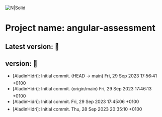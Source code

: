 ![N|Solid](https://media-exp1.licdn.com/dms/image/C510BAQE21IoXP9yPYw/company-logo_200_200/0?e=2159024400&v=beta&t=0uhJ81EqlzI5fsk_9AeBSaPu9S8WmyvGiEWxKWFioP4)
# Project name: angular-assessment
## Latest version:   :rocket:
## version:   :rocket:

* [AladinHidri]: Initial commit. (HEAD -> main) Fri, 29 Sep 2023 17:56:41 +0100
* [AladinHidri]: Initial commit. (origin/main) Fri, 29 Sep 2023 17:46:13 +0100
* [AladinHidri]: Initial commit. Fri, 29 Sep 2023 17:45:06 +0100
* [AladinHidri]: Initial commit. Thu, 28 Sep 2023 20:35:10 +0100
